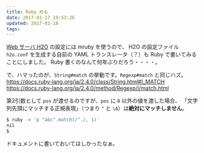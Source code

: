 ```yaml
---
title: Ruby めも
date: 2017-01-17 19:53:26
updated: 2017-01-18
tags:
---
```


[Web サーバ H2O](https://h2o.examp1e.net) の設定には mruby を使うので、
H2O の設定ファイル `h2o.conf` を生成する自前の YAML トランスレータ（？）も
Ruby で書いてみることにしました。
Ruby 書くのなんて何年ぶりだろう・・・・。

で、ハマったのが、`String#match` の挙動です。`Regexp#match` と同じハズ。    
https://docs.ruby-lang.org/ja/2.4.0/class/String.html#I_MATCH    
https://docs.ruby-lang.org/ja/2.4.0/method/Regexp/i/match.html

第2引数として `pos` が渡せるのですが、`pos` に `0` 以外の値を渡した場合、
「文字列先頭にマッチする正規表現」（つまり `^` と `\A`）は**絶対にマッチしません**。

```bash
$ ruby -e 'p "abc".match(/^./, 1)'
nil
$
```

ドキュメントに書いておいてほしかったなぁ。
